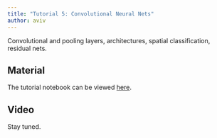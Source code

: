 ```yaml
---
title: "Tutorial 5: Convolutional Neural Nets"
author: aviv
---
```


Convolutional and pooling layers, architectures, spatial classification,
residual nets.

## Material

The tutorial notebook can be viewed [here](https://nbviewer.jupyter.org/github/vistalab-technion/cs236605-tutorials/blob/master/tutorial5/tutorial5-CNNs.ipynb).

## Video

Stay tuned.

